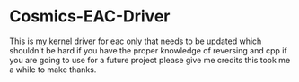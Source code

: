 # Cosmics-EAC-Driver
This is my kernel driver for eac only that needs to be updated which shouldn't be hard if you have the proper knowledge of reversing and cpp
if you are going to use for a future project please give me credits this took me a while to make thanks.
